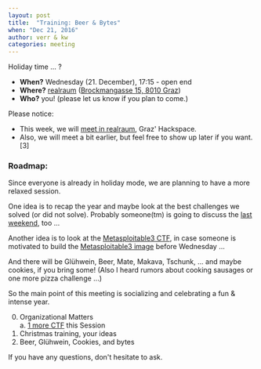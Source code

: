```yaml
---
layout: post
title:  "Training: Beer & Bytes"
when: "Dec 21, 2016"
author: verr & kw
categories: meeting
---
```


Holiday time ... ?

* **When?** Wednesday (21. December), 17:15 - open end
* **Where?** [realraum](https://realraum.at) ([Brockmangasse 15, 8010 Graz](http://www.openstreetmap.org/node/668061696#map=16/47.0656/15.4506))
* **Who?** you! (please let us know if you plan to come.)

Please notice:

* This week, we will [meet in realraum](https://grical.realraum.at/e/show/880/), Graz' Hackspace.
* Also, we will meet a bit earlier, but feel free to show up later if
you want. [3]


### Roadmap:

Since everyone is already in holiday mode, we are planning to have a
more relaxed session.

One idea is to recap the year and maybe look at the best challenges we
solved (or did not solve). Probably someone(tm) is going to discuss
the [last weekend](https://ctftime.org/event/370), too ...

Another idea is to look at the [Metasploitable3 CTF](https://community.rapid7.com/community/metasploit/blog/2016/12/07/metasploitable3-capture-the-flags-competition), in case
someone is motivated to build the [Metasploitable3 image](https://github.com/rapid7/metasploitable3/) before
Wednesday ...

And there will be Glühwein, Beer, Mate, Makava, Tschunk, ... and maybe
cookies, if you bring some!
(Also I heard rumors about cooking sausages or one more pizza challenge ...)

So the main point of this meeting is socializing and celebrating a fun
& intense year.

0. Organizational Matters <br>
  a. [1 more CTF](https://33c3ctf.ccc.ac) this Session <br>
1. Christmas training, your ideas
2. Beer, Glühwein, Cookies, and bytes


If you have any questions, don't hesitate to ask.

